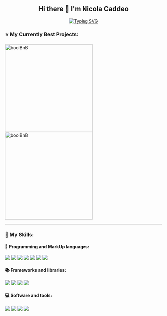 <h2 align="center"> Hi there 👋 I'm Nicola Caddeo</h2>

<div align="center">
<a href="https://git.io/typing-svg"><img src="https://readme-typing-svg.demolab.com?font=Fira+Code&pause=1000&color=AC1D91&center=true&width=435&lines=NicolaCaddeoDev;Jr.+Full+Stack+Web+Developer" alt="Typing SVG" 
/>
</a>
</div>

<h3>⭐️ My Currently Best Projects: </h3>

<div align="left">
<a href="https://github.com/Broadcodes/project-boolbnb">
<img width="282" src="https://denvercoder1-github-readme-stats.vercel.app/api/pin/?username=Broadcodes&repo=project-boolbnb&theme=react&bg_color=0a1930&title_color=2f75de&icon_color=F8D866&hide_border=true&show_icons=false" alt="boolBnB">
</a>
<a href="https://github.com/nicolacaddeo/IceTime">
<img width="282" src="https://denvercoder1-github-readme-stats.vercel.app/api/pin/?username=nicolacaddeo&repo=IceTime&theme=react&bg_color=0a1930&title_color=2f75de&icon_color=F8D866&hide_border=true&show_icons=false" alt="boolBnB">
</a>
</div>

<hr>

<h3>🏅 My Skills: </h3>

<h4>🔴 Programming and MarkUp languages:</h4>
<div display="flex">
<img src=https://skillicons.dev/icons?i=html />
<img src=https://skillicons.dev/icons?i=css />
  <img src=https://skillicons.dev/icons?i=sass />
<img src=https://skillicons.dev/icons?i=js />
<img src=https://skillicons.dev/icons?i=java />
<img src=https://skillicons.dev/icons?i=php />
<img src=https://skillicons.dev/icons?i=mysql />
</div>

<h4>📚 Frameworks and libraries:</h4>
<div display="flex">
<img src=https://skillicons.dev/icons?i=bootstrap />
<img src=https://skillicons.dev/icons?i=vue />
<img src=https://skillicons.dev/icons?i=laravel />
<img src=https://skillicons.dev/icons?i=spring />
</div>

<h4>💻 Software and tools:</h4>
<div display="flex">
<img src=https://skillicons.dev/icons?i=postman />
<img src=https://skillicons.dev/icons?i=git />
<img src=https://skillicons.dev/icons?i=vscode />
<img src=https://skillicons.dev/icons?i=stackoverflow/>
</div>

















<!--
**nicolacaddeo/nicolacaddeo** is a ✨ _special_ ✨ repository because its `README.md` (this file) appears on your GitHub profile.

Here are some ideas to get you started:

- 🔭 I’m currently working on ...
- 🌱 I’m currently learning ...
- 👯 I’m looking to collaborate on ...
- 🤔 I’m looking for help with ...
- 💬 Ask me about ...
- 📫 How to reach me: ...
- 😄 Pronouns: ...
- ⚡ Fun fact: ...
-->
